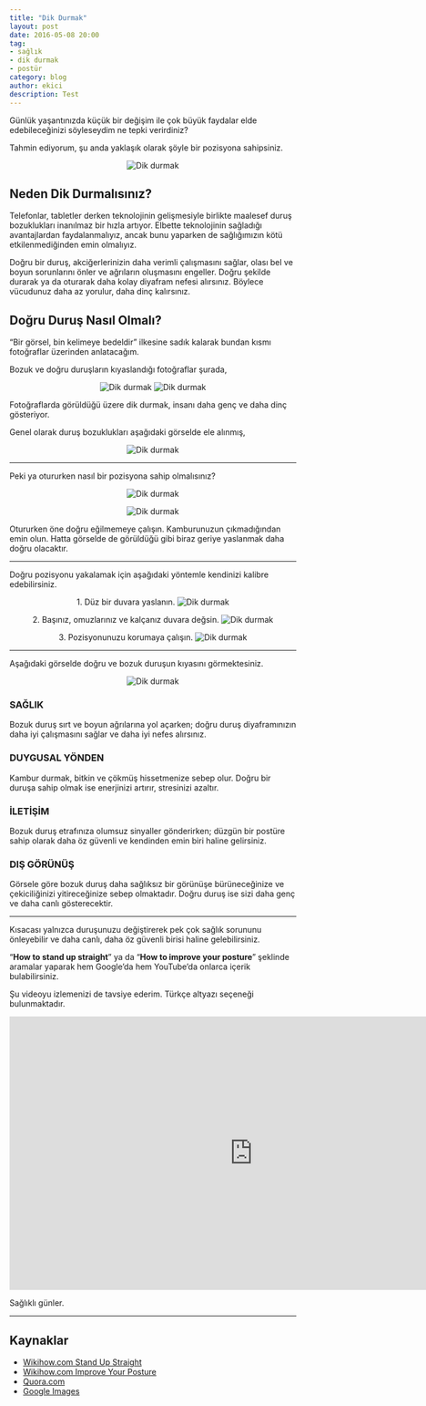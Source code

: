 ```yaml
---
title: "Dik Durmak"
layout: post
date: 2016-05-08 20:00
tag:
- sağlık
- dik durmak
- postür
category: blog
author: ekici
description: Test
---
```


Günlük yaşantınızda küçük bir değişim ile çok büyük faydalar elde edebileceğinizi söyleseydim ne tepki verirdiniz?

Tahmin ediyorum, şu anda yaklaşık olarak şöyle bir pozisyona sahipsiniz.

<p align="center">
  <img src="../assets/images/2016/dik-durmak/dik1.jpg" alt="Dik durmak"/>
</p>

## Neden Dik Durmalısınız?

Telefonlar, tabletler derken teknolojinin gelişmesiyle birlikte maalesef duruş bozuklukları inanılmaz bir hızla artıyor. Elbette teknolojinin sağladığı avantajlardan faydalanmalıyız, ancak bunu yaparken de sağlığımızın kötü etkilenmediğinden emin olmalıyız.

Doğru bir duruş, akciğerlerinizin daha verimli çalışmasını sağlar, olası bel ve boyun sorunlarını önler ve ağrıların oluşmasını engeller. Doğru şekilde durarak ya da oturarak daha kolay diyafram nefesi alırsınız. Böylece vücudunuz daha az yorulur, daha dinç kalırsınız.

## Doğru Duruş Nasıl Olmalı?

“Bir görsel, bin kelimeye bedeldir” ilkesine sadık kalarak bundan kısmı fotoğraflar üzerinden anlatacağım.

Bozuk ve doğru duruşların kıyaslandığı fotoğraflar şurada,

<p align="center">
  <img src="../assets/images/2016/dik-durmak/dik2.jpg" alt="Dik durmak"/>
  <img src="../assets/images/2016/dik-durmak/dik3.jpg" alt="Dik durmak"/>
</p>

Fotoğraflarda görüldüğü üzere dik durmak, insanı daha genç ve daha dinç gösteriyor.

Genel olarak duruş bozuklukları aşağıdaki görselde ele alınmış,

<p align="center">
  <img src="../assets/images/2016/dik-durmak/dik4.jpg" alt="Dik durmak"/>
</p>

---

Peki ya otururken nasıl bir pozisyona sahip olmalısınız?

<p align="center">
  <img src="../assets/images/2016/dik-durmak/dik5.jpg" alt="Dik durmak"/>
</p>

<p align="center">
  <img src="../assets/images/2016/dik-durmak/dik6.gif" alt="Dik durmak"/>
</p>

Otururken öne doğru eğilmemeye çalışın. Kamburunuzun çıkmadığından emin olun. Hatta görselde de görüldüğü gibi biraz geriye yaslanmak daha doğru olacaktır.

---

Doğru pozisyonu yakalamak için aşağıdaki yöntemle kendinizi kalibre edebilirsiniz.

<p align="center">
1. Düz bir duvara yaslanın.
  <img src="../assets/images/2016/dik-durmak/dik7.jpg" alt="Dik durmak"/>
</p>

<p align="center">
2. Başınız, omuzlarınız ve kalçanız duvara değsin.
  <img src="../assets/images/2016/dik-durmak/dik8.jpg" alt="Dik durmak"/>
</p>

<p align="center">
3. Pozisyonunuzu korumaya çalışın.
  <img src="../assets/images/2016/dik-durmak/dik9.jpg" alt="Dik durmak"/>
</p>

---

Aşağıdaki görselde doğru ve bozuk duruşun kıyasını görmektesiniz.

<p align="center">
  <img src="../assets/images/2016/dik-durmak/dik10.jpg" alt="Dik durmak"/>
</p>

### SAĞLIK
Bozuk duruş sırt ve boyun ağrılarına yol açarken; doğru duruş diyaframınızın daha iyi çalışmasını sağlar ve daha iyi nefes alırsınız.

### DUYGUSAL YÖNDEN
Kambur durmak, bitkin ve çökmüş hissetmenize sebep olur. Doğru bir duruşa sahip olmak ise enerjinizi artırır, stresinizi azaltır.

### İLETİŞİM
Bozuk duruş etrafınıza olumsuz sinyaller gönderirken; düzgün bir postüre sahip olarak daha öz güvenli ve kendinden emin biri haline gelirsiniz.

### DIŞ GÖRÜNÜŞ
Görsele göre bozuk duruş daha sağlıksız bir görünüşe bürüneceğinize ve çekiciliğinizi yitireceğinize sebep olmaktadır. Doğru duruş ise sizi daha genç ve daha canlı gösterecektir.

---

Kısacası yalnızca duruşunuzu değiştirerek pek çok sağlık sorununu önleyebilir ve daha canlı, daha öz güvenli birisi haline gelebilirsiniz.

“**How to stand up straight**” ya da “**How to improve your posture**” şeklinde aramalar yaparak hem Google’da hem YouTube’da onlarca içerik bulabilirsiniz.

Şu videoyu izlemenizi de tavsiye ederim. Türkçe altyazı seçeneği bulunmaktadır.

<iframe width="854" height="480" src="https://www.youtube.com/embed/OyK0oE5rwFY" frameborder="0" gesture="media" allowfullscreen></iframe>

Sağlıklı günler.

---

## Kaynaklar

- [Wikihow.com Stand Up Straight](http://www.wikihow.com/Stand-Up-Straight)
- [Wikihow.com Improve Your Posture](http://www.wikihow.com/Improve-Your-Posture)
- [Quora.com](https://www.quora.com/Life-Lessons-What-can-I-learn-in-one-minute-that-will-be-useful-for-the-rest-of-my-life-1/answer/Alicia-Wang-21)
- [Google Images](https://www.google.com/search?site=&tbm=isch&source=hp&biw=1920&bih=989&q=bad+and+good+posture&oq=bad+and+good+posture&gs_l=img.3..0.559.3381.0.3453.22.12.1.4.4.0.304.1867.0j6j2j1.9.0....0...1ac.1.64.img..9.13.1622...0i30j0i8i30j0i24.TNnVO7X-8oI)

